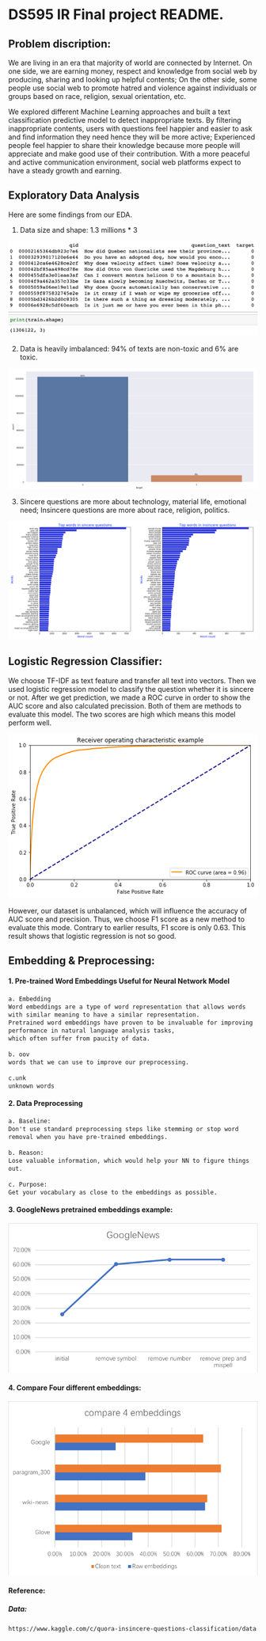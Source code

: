 # DS595 IR  Final project README.

## Problem discription:
We are living in an era that majority of world are connected by Internet. On one side, we are earning money, respect and knowledge from social web by producing, sharing and looking up helpful contents; On the other side, some people use social web to promote hatred and violence against individuals or groups based on race, religion, sexual orientation, etc.  

We explored different Machine Learning approaches and built a text classification predictive model to detect inappropriate texts. By filtering inappropriate contents, users with questions feel happier and easier to ask and find information they need hence they will be more active; Experienced people feel happier to share their knowledge because more people will appreciate and make good use of their contribution. With a more peaceful and active communication environment, social web platforms expect to have a steady growth and earning. 

## Exploratory Data Analysis
Here are some findings from our EDA.

1. Data size and shape: 1.3 millions * 3

![datasize.png](image/datasize.png)

2. Data is heavily imbalanced: 94% of texts are non-toxic and 6% are toxic.

![imbalanced.png](image/imbalanced.png)

3. Sincere questions are more about technology, material life, emotional need; Insincere questions are more about race, religion, politics.

![topwords.png](image/topwords.png)

## Logistic Regression Classifier:
We choose TF-IDF as text feature and transfer all text into vectors. Then we used logistic regression model to classify the question whether it is sincere or not. After we get prediction, we made a ROC curve in order to show the AUC score and also calculated precission. Both of them are methods to evaluate this model. The two scores are high which means this model perform well. 

![image.png](image/ROC.png)

However, our dataset is unbalanced, which will influence the accuracy of AUC score and precision. Thus, we choose F1 score as a new method to evaluate this mode. Contrary to earlier results, F1 score is only 0.63. This result shows that logistic regression is not so good.


## Embedding & Preprocessing:



#### 1. Pre-trained Word Embeddings Useful for Neural Network Model
    a. Embedding
    Word embeddings are a type of word representation that allows words with similar meaning to have a similar representation.
    Pretrained word embeddings have proven to be invaluable for improving performance in natural language analysis tasks,
    which often suffer from paucity of data.
    
    b. oov 
    words that we can use to improve our preprocessing.
    
    c.unk
    unknown words


#### 2. Data Preprocessing 
    a. Baseline:
    Don't use standard preprocessing steps like stemming or stop word removal when you have pre-trained embeddings.
    
    b. Reason:
    Lose valuable information, which would help your NN to figure things out.
    
    c. Purpose:
    Get your vocabulary as close to the embeddings as possible.

#### 3. GoogleNews pretrained embeddings example:
![1.png](image/1.png)


#### 4. Compare Four different embeddings:
![2.png](image/2.png)






#### Reference:
##### Data:
    https://www.kaggle.com/c/quora-insincere-questions-classification/data


